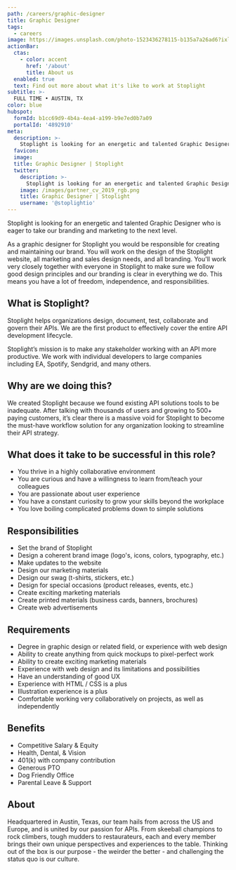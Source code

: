 ```yaml
---
path: /careers/graphic-designer
title: Graphic Designer
tags:
  - careers
image: https://images.unsplash.com/photo-1523436278115-b135a7a26ad6?ixlib=rb-1.2.1&ixid=eyJhcHBfaWQiOjEyMDd9&auto=format&fit=crop&w=800&q=60
actionBar:
  ctas:
    - color: accent
      href: '/about'
      title: About us
  enabled: true
  text: Find out more about what it's like to work at Stoplight
subtitle: >-
  FULL TIME • AUSTIN, TX
color: blue
hubspot:
  formId: b1cc69d9-4b4a-4ea4-a199-b9e7ed0b7a09
  portalId: '4892910'
meta:
  description: >-
    Stoplight is looking for an energetic and talented Graphic Designer who is eager to take our branding and marketing to the next level
  favicon:
  image:
  title: Graphic Designer | Stoplight
  twitter:
    description: >-
      Stoplight is looking for an energetic and talented Graphic Designer who is eager to take our branding and marketing to the next level
    image: /images/gartner_cv_2019_rgb.png
    title: Graphic Designer | Stoplight
    username: '@stoplightio'
---
```


Stoplight is looking for an energetic and talented Graphic Designer who is eager to take our branding and marketing to the next level.

As a graphic designer for Stoplight you would be responsible for creating and maintaining our brand. You will work on the design of the Stoplight website, all marketing and sales design needs, and all branding. You'll work very closely together with everyone in Stoplight to make sure we follow good design principles and our branding is clear in everything we do. This means you have a lot of freedom, independence, and responsibilities.

## What is Stoplight?

Stoplight helps organizations design, document, test, collaborate and govern their APIs. We are the first product to effectively cover the entire API development lifecycle.

Stoplight’s mission is to make any stakeholder working with an API more productive. We work with individual developers to large companies including EA, Spotify, Sendgrid, and many others.

## Why are we doing this?

We created Stoplight because we found existing API solutions tools to be inadequate. After talking with thousands of users and growing to 500+ paying customers, it’s clear there is a massive void for Stoplight to become the must-have workflow solution for any organization looking to streamline their API strategy.

## What does it take to be successful in this role?

- You thrive in a highly collaborative environment
- You are curious and have a willingness to learn from/teach your colleagues
- You are passionate about user experience
- You have a constant curiosity to grow your skills beyond the workplace
- You love boiling complicated problems down to simple solutions

## Responsibilities

- Set the brand of Stoplight
- Design a coherent brand image (logo's, icons, colors, typography, etc.)
- Make updates to the website
- Design our marketing materials
- Design our swag (t-shirts, stickers, etc.)
- Design for special occasions (product releases, events, etc.)
- Create exciting marketing materials
- Create printed materials (business cards, banners, brochures)
- Create web advertisements

## Requirements

- Degree in graphic design or related field, or experience with web design
- Ability to create anything from quick mockups to pixel-perfect work
- Ability to create exciting marketing materials
- Experience with web design and its limitations and possibilities
- Have an understanding of good UX
- Experience with HTML / CSS is a plus
- Illustration experience is a plus
- Comfortable working very collaboratively on projects, as well as independently

## Benefits

- Competitive Salary & Equity
- Health, Dental, & Vision
- 401(k) with company contribution
- Generous PTO
- Dog Friendly Office
- Parental Leave & Support

## About

Headquartered in Austin, Texas, our team hails from across the US and Europe, and is united by our passion for APIs. From skeeball champions to rock climbers, tough mudders to restaurateurs, each and every member brings their own unique perspectives and experiences to the table. Thinking out of the box is our purpose - the weirder the better - and challenging the status quo is our culture.
